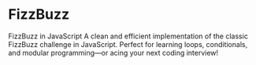 # FizzBuzz
FizzBuzz in JavaScript A clean and efficient implementation of the classic FizzBuzz challenge in JavaScript. Perfect for learning loops, conditionals, and modular programming—or acing your next coding interview!
